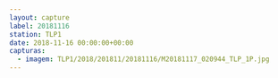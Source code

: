 ```yaml
---
layout: capture
label: 20181116
station: TLP1
date: 2018-11-16 00:00:00+00:00
capturas:
  - imagem: TLP1/2018/201811/20181116/M20181117_020944_TLP_1P.jpg
---
```

